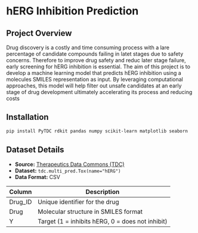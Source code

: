 # hERG Inhibition Prediction
## Project Overview
Drug discovery is a costly and time consuming process with a lare percentage of candidate compounds failing in latet stages due to safety concerns. Therefore to improve drug safety and reduc later stage failure, early screening for hERG inhibition is essential.
The aim of this project is to develop a machine learning model that predicts hERG inhibition using a molecules SMILES representation as input. By leveraging computational approaches, this model will help filter out unsafe candidates at an early stage of drug development ultimately accelerating its process and reducing costs

## Installation
```bash
pip install PyTDC rdkit pandas numpy scikit-learn matplotlib seaborn
```

## Dataset Details
- **Source:** [Therapeutics Data Commons (TDC)](https://tdcommons.ai/)
- **Dataset:** `tdc.multi_pred.Tox(name="hERG")`
- **Data Format:** CSV

| Column   | Description                                      |
|----------|--------------------------------------------------|
| Drug_ID  | Unique identifier for the drug                  |
| Drug     | Molecular structure in SMILES format            |
| Y        | Target (1 = inhibits hERG, 0 = does not inhibit) |

